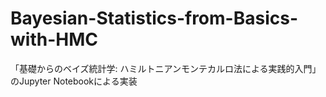 # Bayesian-Statistics-from-Basics-with-HMC
「基礎からのベイズ統計学: ハミルトニアンモンテカルロ法による実践的入門」のJupyter Notebookによる実装
